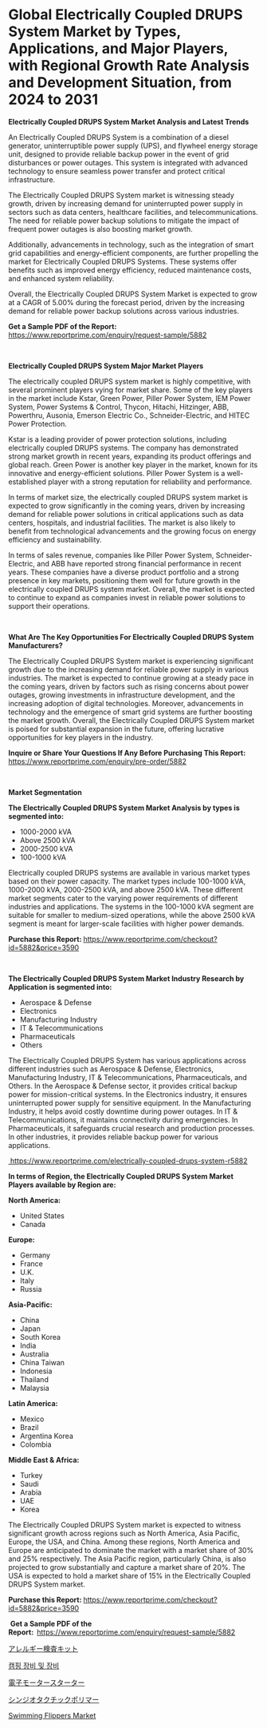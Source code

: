 <p><h1>Global Electrically Coupled DRUPS System Market by Types, Applications, and Major Players, with Regional Growth Rate Analysis and Development Situation, from 2024 to 2031</h1></p><p><strong>Electrically Coupled DRUPS System Market Analysis and Latest Trends</strong></p>
<p><p>An Electrically Coupled DRUPS System is a combination of a diesel generator, uninterruptible power supply (UPS), and flywheel energy storage unit, designed to provide reliable backup power in the event of grid disturbances or power outages. This system is integrated with advanced technology to ensure seamless power transfer and protect critical infrastructure.</p><p>The Electrically Coupled DRUPS System market is witnessing steady growth, driven by increasing demand for uninterrupted power supply in sectors such as data centers, healthcare facilities, and telecommunications. The need for reliable power backup solutions to mitigate the impact of frequent power outages is also boosting market growth.</p><p>Additionally, advancements in technology, such as the integration of smart grid capabilities and energy-efficient components, are further propelling the market for Electrically Coupled DRUPS Systems. These systems offer benefits such as improved energy efficiency, reduced maintenance costs, and enhanced system reliability.</p><p>Overall, the Electrically Coupled DRUPS System Market is expected to grow at a CAGR of 5.00% during the forecast period, driven by the increasing demand for reliable power backup solutions across various industries.</p></p>
<p><strong>Get a Sample PDF of the Report:&nbsp;</strong> <a href="https://www.reportprime.com/enquiry/request-sample/5882">https://www.reportprime.com/enquiry/request-sample/5882</a></p>
<p>&nbsp;</p>
<p><strong>Electrically Coupled DRUPS System Major Market Players</strong></p>
<p><p>The electrically coupled DRUPS system market is highly competitive, with several prominent players vying for market share. Some of the key players in the market include Kstar, Green Power, Piller Power System, IEM Power System, Power Systems & Control, Thycon, Hitachi, Hitzinger, ABB, Powerthru, Ausonia, Emerson Electric Co., Schneider-Electric, and HITEC Power Protection.</p><p>Kstar is a leading provider of power protection solutions, including electrically coupled DRUPS systems. The company has demonstrated strong market growth in recent years, expanding its product offerings and global reach. Green Power is another key player in the market, known for its innovative and energy-efficient solutions. Piller Power System is a well-established player with a strong reputation for reliability and performance.</p><p>In terms of market size, the electrically coupled DRUPS system market is expected to grow significantly in the coming years, driven by increasing demand for reliable power solutions in critical applications such as data centers, hospitals, and industrial facilities. The market is also likely to benefit from technological advancements and the growing focus on energy efficiency and sustainability.</p><p>In terms of sales revenue, companies like Piller Power System, Schneider-Electric, and ABB have reported strong financial performance in recent years. These companies have a diverse product portfolio and a strong presence in key markets, positioning them well for future growth in the electrically coupled DRUPS system market. Overall, the market is expected to continue to expand as companies invest in reliable power solutions to support their operations.</p></p>
<p>&nbsp;</p>
<p><strong>What Are The Key Opportunities For Electrically Coupled DRUPS System Manufacturers?</strong></p>
<p><p>The Electrically Coupled DRUPS System market is experiencing significant growth due to the increasing demand for reliable power supply in various industries. The market is expected to continue growing at a steady pace in the coming years, driven by factors such as rising concerns about power outages, growing investments in infrastructure development, and the increasing adoption of digital technologies. Moreover, advancements in technology and the emergence of smart grid systems are further boosting the market growth. Overall, the Electrically Coupled DRUPS System market is poised for substantial expansion in the future, offering lucrative opportunities for key players in the industry.</p></p>
<p><strong>Inquire or Share Your Questions If Any Before Purchasing This Report:</strong> <a href="https://www.reportprime.com/enquiry/pre-order/5882">https://www.reportprime.com/enquiry/pre-order/5882</a></p>
<p>&nbsp;</p>
<p><strong>Market Segmentation</strong></p>
<p><strong>The Electrically Coupled DRUPS System Market Analysis by types is segmented into:</strong></p>
<p><ul><li>1000-2000 kVA</li><li>Above 2500 kVA</li><li>2000-2500 kVA</li><li>100-1000 kVA</li></ul></p>
<p><p>Electrically coupled DRUPS systems are available in various market types based on their power capacity. The market types include 100-1000 kVA, 1000-2000 kVA, 2000-2500 kVA, and above 2500 kVA. These different market segments cater to the varying power requirements of different industries and applications. The systems in the 100-1000 kVA segment are suitable for smaller to medium-sized operations, while the above 2500 kVA segment is meant for larger-scale facilities with higher power demands.</p></p>
<p><strong>Purchase this Report:&nbsp;</strong><a href="https://www.reportprime.com/checkout?id=5882&price=3590">https://www.reportprime.com/checkout?id=5882&price=3590</a></p>
<p>&nbsp;</p>
<p><strong>The Electrically Coupled DRUPS System Market Industry Research by Application is segmented into:</strong></p>
<p><ul><li>Aerospace & Defense</li><li>Electronics</li><li>Manufacturing Industry</li><li>IT & Telecommunications</li><li>Pharmaceuticals</li><li>Others</li></ul></p>
<p><p>The Electrically Coupled DRUPS System has various applications across different industries such as Aerospace & Defense, Electronics, Manufacturing Industry, IT & Telecommunications, Pharmaceuticals, and Others. In the Aerospace & Defense sector, it provides critical backup power for mission-critical systems. In the Electronics industry, it ensures uninterrupted power supply for sensitive equipment. In the Manufacturing Industry, it helps avoid costly downtime during power outages. In IT & Telecommunications, it maintains connectivity during emergencies. In Pharmaceuticals, it safeguards crucial research and production processes. In other industries, it provides reliable backup power for various applications.</p></p>
<p><a href="https://www.reportprime.com/electrically-coupled-drups-system-r5882">&nbsp;https://www.reportprime.com/electrically-coupled-drups-system-r5882</a></p>
<p><strong>In terms of Region, the Electrically Coupled DRUPS System Market Players available by Region are:</strong></p>
<p>
    <p> <strong> North America: </strong>
        <ul>
            <li>United States</li>
            <li>Canada</li>
        </ul>
        </p> 
    <p> <strong> Europe: </strong>
        <ul>
            <li>Germany</li>
            <li>France</li>
            <li>U.K.</li>
            <li>Italy</li>
            <li>Russia</li>
        </ul>
        </p> 
    <p> <strong> Asia-Pacific: </strong>
        <ul>
            <li>China</li>
            <li>Japan</li>
            <li>South Korea</li>
            <li>India</li>
            <li>Australia</li>
            <li>China Taiwan</li>
            <li>Indonesia</li>
            <li>Thailand</li>
            <li>Malaysia</li>
        </ul>
        </p> 
    <p> <strong> Latin America: </strong>
        <ul>
            <li>Mexico</li>
            <li>Brazil</li>
            <li>Argentina Korea</li>
            <li>Colombia</li>
        </ul>
        </p> 
    <p> <strong> Middle East & Africa: </strong>
        <ul>
            <li>Turkey</li>
            <li>Saudi</li>
            <li>Arabia</li>
            <li>UAE</li>
            <li>Korea</li>
        </ul>
    </p>
    </p>
<p><p>The Electrically Coupled DRUPS System market is expected to witness significant growth across regions such as North America, Asia Pacific, Europe, the USA, and China. Among these regions, North America and Europe are anticipated to dominate the market with a market share of 30% and 25% respectively. The Asia Pacific region, particularly China, is also projected to grow substantially and capture a market share of 20%. The USA is expected to hold a market share of 15% in the Electrically Coupled DRUPS System market.</p></p>
<p><strong>Purchase this Report: </strong><a href="https://www.reportprime.com/checkout?id=5882&price=3590">https://www.reportprime.com/checkout?id=5882&price=3590</a></p>
<p>&nbsp;<strong>Get a Sample PDF of the Report:&nbsp;&nbsp;</strong><a href="https://www.reportprime.com/enquiry/request-sample/5882">https://www.reportprime.com/enquiry/request-sample/5882</a></p>
<p><strong></strong></p>
<p><p><a href="https://medium.com/@jacobkelly525/%E3%82%A2%E3%83%AC%E3%83%AB%E3%82%AE%E3%83%BC%E3%83%86%E3%82%B9%E3%83%88%E3%82%AD%E3%83%83%E3%83%88%E5%B8%82%E5%A0%B4%E3%81%AE%E8%A6%8F%E6%A8%A1%E3%81%AF-%E3%82%B0%E3%83%AD%E3%83%BC%E3%83%90%E3%83%AB%E7%94%A3%E6%A5%AD%E3%81%AB%E3%81%8A%E3%81%91%E3%82%8B%E6%9C%80%E9%81%A9%E3%81%AA%E3%83%9E%E3%83%BC%E3%82%B1%E3%83%86%E3%82%A3%E3%83%B3%E3%82%B0%E3%83%81%E3%83%A3%E3%83%8D%E3%83%AB%E3%82%92%E6%98%8E%E3%82%89%E3%81%8B%E3%81%AB%E3%81%97%E3%81%BE%E3%81%99-624891fec5fe">アレルギー検査キット</a></p><p><a href="https://medium.com/@elod.85/%EC%BA%A0%ED%95%91%EC%9A%A9%ED%92%88-%EB%B0%8F-%EC%9E%A5%EB%B9%84-%EC%8B%9C%EC%9E%A5%EC%9D%80-%EC%8B%9C%EC%9E%A5-%EC%A0%90%EC%9C%A0%EC%9C%A8-%EA%B7%9C%EB%AA%A8-%EB%B0%8F-2031%EB%85%84%EA%B9%8C%EC%A7%80-%EC%98%88%EC%83%81%EB%90%98%EB%8A%94-%EC%98%88%EC%B8%A1%EC%97%90-%EC%B4%88%EC%A0%90%EC%9D%84-%EB%A7%9E%EC%B6%94%EA%B3%A0-%EC%9E%88%EC%8A%B5%EB%8B%88%EB%8B%A4-f878dc1bb23f">캠핑 장비 및 장비</a></p><p><a href="https://github.com/mm14022023/Market-Research-Report-List-1/blob/main/319659074569.md">電子モータースターター</a></p><p><a href="https://medium.com/@lilliandach1969/%E3%82%B7%E3%83%B3%E3%82%B8%E3%82%AA%E3%82%BF%E3%82%AF%E3%83%86%E3%82%A3%E3%83%83%E3%82%AF%E3%83%9D%E3%83%AA%E3%83%9E%E3%83%BC%E5%B8%82%E5%A0%B4%E3%81%AE%E6%B4%9E%E5%AF%9F-%E5%B8%82%E5%A0%B4%E3%81%AE%E3%83%88%E3%83%AC%E3%83%B3%E3%83%89-%E6%88%90%E9%95%B7-%E4%BA%88%E6%B8%AC-2024%E5%B9%B4-2031%E5%B9%B4-22a9ccffd1c6">シンジオタクチックポリマー</a></p><p><a href="https://issuu.com/reportprime-2/docs/swimming-flippers-market-size-2030.pptx">Swimming Flippers Market</a></p></p>